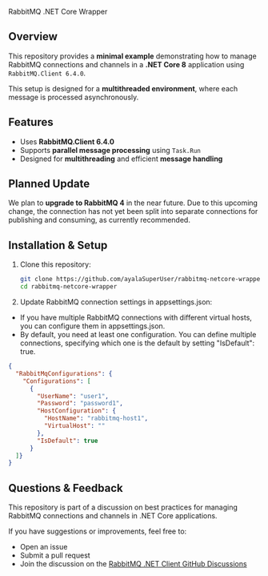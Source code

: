  RabbitMQ .NET Core Wrapper

## Overview

This repository provides a **minimal example** demonstrating how to manage RabbitMQ connections and channels in a **.NET Core 8** application using `RabbitMQ.Client 6.4.0`.  

This setup is designed for a **multithreaded environment**, where each message is processed asynchronously.  

## Features

- Uses **RabbitMQ.Client 6.4.0**    
- Supports **parallel message processing** using `Task.Run`  
- Designed for **multithreading** and efficient **message handling**  

## Planned Update

We plan to **upgrade to RabbitMQ 4** in the near future. Due to this upcoming change, the connection has not yet been split into separate connections for publishing and consuming, as currently recommended.  

## Installation & Setup

1. Clone this repository:  

   ```sh
   git clone https://github.com/ayalaSuperUser/rabbitmq-netcore-wrapper.git
   cd rabbitmq-netcore-wrapper
   ```

2. Update RabbitMQ connection settings in appsettings.json:
  - If you have multiple RabbitMQ connections with different virtual hosts, you can configure them in appsettings.json.
  - By default, you need at least one configuration. You can define multiple connections, specifying which one is the default by setting "IsDefault": true.

```json
{
  "RabbitMqConfigurations": {
    "Configurations": [
      {
        "UserName": "user1",
        "Password": "password1",
        "HostConfiguration": {
          "HostName": "rabbitmq-host1",
          "VirtualHost": ""
        },
        "IsDefault": true
      }
  ]}
}
```

## Questions & Feedback
This repository is part of a discussion on best practices for managing RabbitMQ connections and channels in .NET Core applications.

If you have suggestions or improvements, feel free to:

- Open an issue
- Submit a pull request
- Join the discussion on the [RabbitMQ .NET Client GitHub Discussions](https://github.com/rabbitmq/rabbitmq-dotnet-client/discussions/1783)

